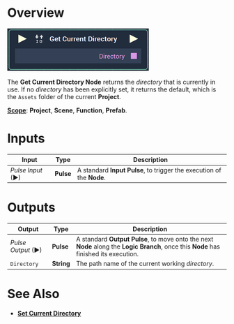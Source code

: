 # Overview

![The Get Current Directory Node.](../../.gitbook/assets/getcurrentdirectorynode.png)

The **Get Current Directory Node**  returns the *directory* that is currently in use. If no *directory* has been explicitly set, it returns the default, which is the `Assets` folder of the current **Project**. 

[**Scope**](../overview.md#scopes): **Project**, **Scene**, **Function**, **Prefab**.


# Inputs

|Input|Type|Description|
|---|---|---|
|*Pulse Input* (►)|**Pulse**|A standard **Input Pulse**, to trigger the execution of the **Node**.|

# Outputs

|Output|Type|Description|
|---|---|---|
|*Pulse Output* (►)|**Pulse**|A standard **Output Pulse**, to move onto the next **Node** along the **Logic Branch**, once this **Node** has finished its execution.|
|`Directory`|**String**|The path name of the current working *directory*.|

# See Also

* [**Set Current Directory**](setcurrentdirectory.md)

